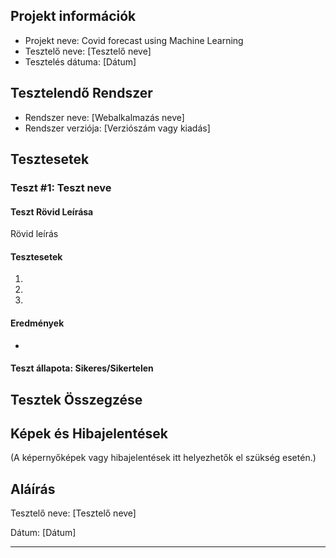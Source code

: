 ## Projekt információk

- Projekt neve: Covid forecast using Machine Learning
- Tesztelő neve: [Tesztelő neve]
- Tesztelés dátuma: [Dátum]

## Tesztelendő Rendszer

- Rendszer neve: [Webalkalmazás neve]
- Rendszer verziója: [Verziószám vagy kiadás]


## Tesztesetek

### Teszt #1: Teszt neve

#### Teszt Rövid Leírása
Rövid leírás

#### Tesztesetek
1. 
2. 
3. 

#### Eredmények
- 

#### Teszt állapota: Sikeres/Sikertelen



## Tesztek Összegzése



## Képek és Hibajelentések

(A képernyőképek vagy hibajelentések itt helyezhetők el szükség esetén.)

## Aláírás

Tesztelő neve: [Tesztelő neve]

Dátum: [Dátum]

---
